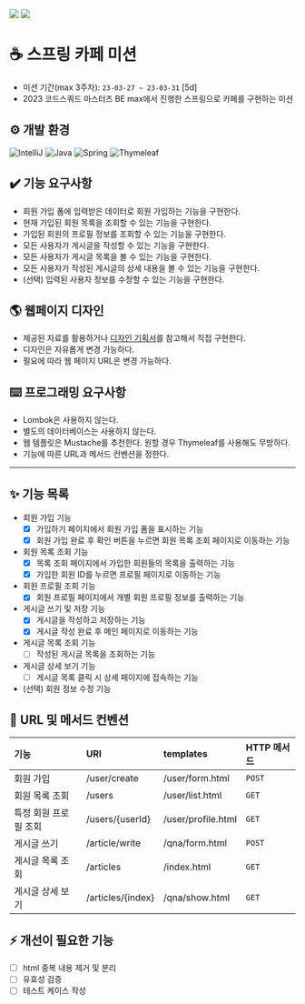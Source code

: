![](https://img.shields.io/badge/VERSION-2.0-green)
![](https://img.shields.io/badge/LAST_UPDATE-2023--03--29-blue)

# ☕️ 스프링 카페 미션
- 미션 기간(max 3주차): `23-03-27 ~ 23-03-31` [5d]
- 2023 코드스쿼드 마스터즈 BE max에서 진행한 스프링으로 카페를 구현하는 미션

## ⚙️ 개발 환경
![IntelliJ](https://img.shields.io/badge/IntelliJ-000000.svg?style=for-the-badge&logo=intellij-idea&logoColor=white)
![Java](https://img.shields.io/badge/java-%23ED8B00.svg?style=for-the-badge&logo=java&logoColor=white)
![Spring](https://img.shields.io/badge/spring-%236DB33F.svg?style=for-the-badge&logo=spring&logoColor=white)
![Thymeleaf](https://img.shields.io/badge/Thymeleaf-%23005C0F.svg?style=for-the-badge&logo=Thymeleaf&logoColor=white)


## ✔️ 기능 요구사항
- 회원 가입 폼에 입력받은 데이터로 회원 가입하는 기능을 구현한다.
- 현재 가입된 회원 목록을 조회할 수 있는 기능을 구현한다.
- 가입된 회원의 프로필 정보를 조회할 수 있는 기능을 구현한다.
- 모든 사용자가 게시글을 작성할 수 있는 기능을 구현한다.
- 모든 사용자가 게시글 목록을 볼 수 있는 기능을 구현한다.
- 모든 사용자가 작성된 게시글의 상세 내용을 볼 수 있는 기능을 구현한다.
- (선택) 입력된 사용자 정보를 수정할 수 있는 기능을 구현한다.

## 🌎 웹페이지 디자인
- 제공된 자료를 활용하거나 [디자인 기획서](https://www.figma.com/file/x3Ti8BcshPj5TFCUlTGLIe/BE_%EA%B5%90%EC%9C%A1%EC%9A%A9%EC%9B%B9%ED%8E%98%EC%9D%B4%EC%A7%80?node-id=0-1&t=IZ2KLLZeyhys2vmc-0)를 참고해서 직접 구현한다.
- 디자인은 자유롭게 변경 가능하다.
- 필요에 따라 웹 페이지 URL은 변경 가능하다.

## ⌨️ 프로그래밍 요구사항
- Lombok은 사용하지 않는다. 
- 별도의 데이터베이스는 사용하지 않는다. 
- 웹 템플릿은 Mustache를 추천한다. 원할 경우 Thymeleaf를 사용해도 무방하다.
- 기능에 따른 URL과 메서드 컨벤션을 정한다.

---

## ✨ 기능 목록
- 회원 가입 기능
  - [X] 가입하기 페이지에서 회원 가입 폼을 표시하는 기능
  - [X] 회원 가입 완료 후 확인 버튼을 누르면 회원 목록 조회 페이지로 이동하는 기능

- 회원 목록 조회 기능
  - [X] 목록 조회 페이지에서 가입한 회원들의 목록을 출력하는 기능
  - [X] 가입한 회원 ID를 누르면 프로필 페이지로 이동하는 기능

- 회원 프로필 조회 기능
  - [X] 회원 프로필 페이지에서 개별 회원 프로필 정보를 출력하는 기능

- 게시글 쓰기 및 저장 기능
  - [X] 게시글을 작성하고 저장하는 기능
  - [X] 게시글 작성 완료 후 메인 페이지로 이동하는 기능

- 게시글 목록 조회 기능
  - [ ] 작성된 게시글 목록을 조회하는 기능

- 게시글 상세 보기 기능
  - [ ] 게시글 목록 클릭 시 상세 페이지에 접속하는 기능

- (선택) 회원 정보 수정 기능

## 📌 URL 및 메서드 컨벤션
| 기능            | URI                | templates           | HTTP 메서드  |
|:--------------|:-------------------|:--------------------|:----------|
| 회원 가입         | /user/create       | /user/form.html     | `POST`    |
| 회원 목록 조회      | /users             | /user/list.html     | `GET`     |
| 특정 회원 프로필 조회  | /users/{userId}    | /user/profile.html  | `GET`     |
| 게시글 쓰기        | /article/write     | /qna/form.html      | `POST`    |
| 게시글 목록 조회     | /articles          | /index.html         | `GET`     |
| 게시글 상세 보기     | /articles/{index}  | /qna/show.html      | `GET`     |

## ⚡️ 개선이 필요한 기능
- [ ] html 중복 내용 제거 및 분리
- [ ] 유효성 검증
- [ ] 테스트 케이스 작성
